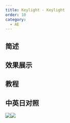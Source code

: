 ```yaml
---
title: Keylight - Keylight
order: 10
category:
  - AE
---
```


## 简述

## 效果展示

## 教程

## 中英日对照

![](https://mir.yuelili.com/wp-content/uploads/user/AE/effects/AE-Effects-Keying-Keylight.png)![](https://mir.yuelili.com/wp-content/uploads/user/AE/effects/AE-Effects-Keying-Keylight_cn.png)
